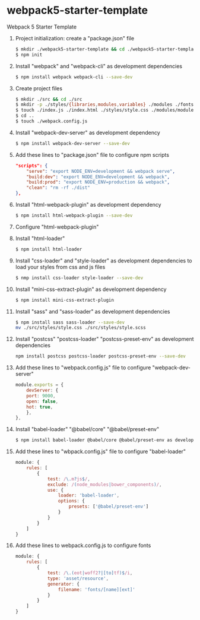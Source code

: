 # webpack5-starter-template

Webpack 5 Starter Template

1.  Project initialization: create a "package.json" file
    ```bash
    $ mkdir ./webpack5-starter-template && cd ./webpack5-starter-template
    $ npm init
    ```
2.  Install "webpack" and "webpack-cli" as development dependencies
    ```bash
    $ npm install webpack webpack-cli --save-dev
    ```
3.  Create project files
    ```bash
    $ mkdir ./src && cd ./src
    $ mkdir -p ./styles/{libraries,modules,variables} ./modules ./fonts ./images
    $ touch ./index.js ./index.html ./styles/style.css ./modules/module.js
    $ cd ..
    $ touch ./webpack.config.js
    ```
4.  Install "webpack-dev-server" as development dependency
    ```bash
    $ npm install webpack-dev-server --save-dev
    ```
5.  Add these lines to "package.json" file to configure npm scripts
    ```json
    "scripts": {
        "serve": "export NODE_ENV=development && webpack serve",
        "build:dev": "export NODE_ENV=development && webpack",
        "build:prod": "export NODE_ENV=production && webpack",
        "clean": "rm -rf ./dist"
    },
    ```
6.  Install "html-webpack-plugin" as development dependency
    ```bash
    $ npm install html-webpack-plugin --save-dev
    ```
7.  Configure "html-webpack-plugin"

8.  Install "html-loader"
    ```bash
    $ npm install html-loader
    ```
9.  Install "css-loader" and "style-loader" as development dependencies to load your styles from css and js files
    ```bash
    $ nmp install css-loader style-loader --save-dev
    ```
10. Install "mini-css-extract-plugin" as development dependency
    ```bash
    $ npm install mini-css-extract-plugin
    ```
11. Install "sass" and "sass-loader" as development dependencies
    ```bash
    $ npm install sass sass-loader --save-dev
    mv ./src/styles/style.css ./src/styles/style.scss
    ```
13. Install "postcss" "postcss-loader" "postcss-preset-env" as development dependencies
    ```bash
    npm install postcss postcss-loader postcss-preset-env --save-dev
    ```
14. Add these lines to "webpack.config.js" file to configure "webpack-dev-server"
    ```javascript
    module.exports = {
        devServer: {
        port: 9000,
        open: false,
        hot: true,
        },
    },
    ```
15. Install "babel-loader" "@babel/core" "@babel/preset-env"
    ```bash
    $ npm install babel-loader @babel/core @babel/preset-env as development dependencies
    ```
16. Add these lines to "wbpack.config.js" file to configure "babel-loader"
    ```javascript
    module: {
        rules: [
            {
                test: /\.m?js$/,
                exclude: /(node_modules|bower_components)/,
                use: {
                    loader: 'babel-loader',
                    options: {
                        presets: ['@babel/preset-env']
                    }
                }
            }
        ]
    }
    ```
17. Add these lines to webpack.config.js to configure fonts
    ```javascript
    module: {
        rules: [
            {
                test: /\.(eot|woff2?|[to]tf)$/i,
                type: 'asset/resource',
                generator: {
                    filename: 'fonts/[name][ext]'
                }
            }
        ]
    }
    ```